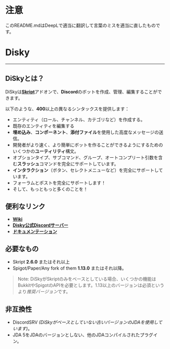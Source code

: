 # 注意
このREADME.mdはDeepLで適当に翻訳して言葉のミスを適当に直したものです。
# Disky

*** 

## DiSkyとは？

DiSkyは[**Skript**](https://github.com/SkriptLang/Skript/)アドオンで、**Discord**のボットを作成、管理、編集することができます。

以下のような、**400**以上の異なるシンタックスを提供します：

* エンティティ（ロール、チャンネル、カテゴリなど）を作成する。
* 既存のエンティティを編集する
* **埋め込み**、**コンポーネント**、**添付ファイル**を使用した高度なメッセージの送信。
* 開発者がより速く、より簡単にボットを作ることができるようにするためのいくつかの**ユーティリティ**構文。
* オプションタイプ、サブコマンド、グループ、オートコンプリート引数を含む**スラッシュ**コマンドを完全にサポートしています。
* **インタラクション**（ボタン、セレクトメニューなど）を完全にサポートしています。
* フォーラムとポストを完全にサポートします！
* そして、もっともっと多くのことを！

## 便利なリンク

* [**Wiki**](https://docs.disky.me/)
* [**Disky公式Discordサーバー**](https://disky.me/discord)
* [**ドキュメンテーション**](https://disky.me/docs/)

## 必要なもの

* Skript **2.6.0** またはそれ以上
* Spigot/Paper/Any fork of them **1.13.0** またはそれ以降。

> Note: DiSkyがSkriptのみをベースとしている場合、いくつかの機能はBukkitやSpigotのAPIを必要とします。1.13以上のバージョンは必須というより*推奨バージョン*です。

## 非互換性

* DiscordSRV *(DiSkyがベースとしていない古いバージョンのJDAを使用しています)*。
* JDA 5をJDAのバージョンとしない、他のJDAコンパイルされたプラグイン。